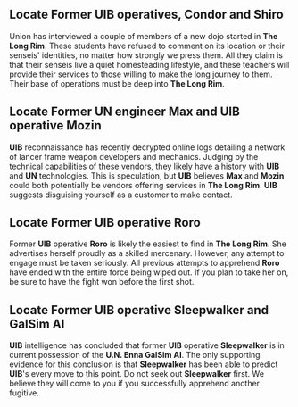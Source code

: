 ## Locate Former UIB operatives, **Condor** and **Shiro**

Union has interviewed a couple of members of a new dojo started in **The Long Rim**. These students have refused to comment on its location or their senseis' identities, no matter how strongly we press them. All they claim is that their senseis live a quiet homesteading lifestyle, and these teachers will provide their services to those willing to make the long journey to them. Their base of operations must be deep into **The Long Rim**. 

## Locate Former UN engineer **Max** and UIB operative **Mozin**

**UIB** reconnaissance has recently decrypted online logs detailing a network of lancer frame weapon developers and mechanics. Judging by the technical capabilities of these vendors, they likely have a history with **UIB** and **UN** technologies. This is speculation, but **UIB** believes **Max** and **Mozin** could both potentially be vendors offering services in **The Long Rim**. **UIB** suggests disguising yourself as a customer to make contact.

## Locate Former UIB operative **Roro**

Former **UIB** operative **Roro** is likely the easiest to find in **The Long Rim**. She advertises herself proudly as a skilled mercenary. However, any attempt to engage must be taken seriously. All previous attempts to apprehend **Roro** have ended with the entire force being wiped out. If you plan to take her on, be sure to have the fight won before the first shot.

## Locate Former UIB operative **Sleepwalker** and GalSim AI

**UIB** intelligence has concluded that former **UIB** operative **Sleepwalker** is in current possession of the **U.N. Enna GalSim AI**. The only supporting evidence for this conclusion is that **Sleepwalker** has been able to predict **UIB**'s every move to this point. Do not seek out **Sleepwalker** first. We believe they will come to you if you successfully apprehend another fugitive.